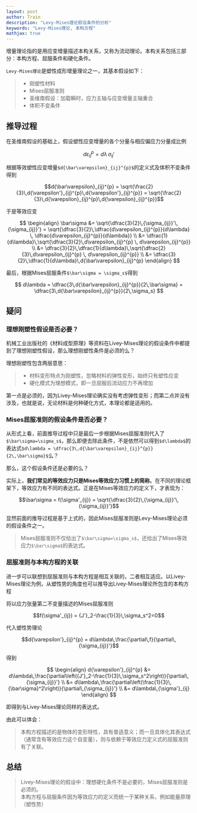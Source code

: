```yaml
---
layout: post
author: Train
description: "Levy-Mises理论假设条件的分析"
keywords: "Levy-Mises理论, 本构方程"
mathjax: true
---
```


增量理论指的是用应变增量描述本构关系，又称为流动理论。本构关系包括三部分：本构方程、屈服条件和硬化条件。

`Levy-Mises理论`是塑性成形增量理论之一，其基本假设如下：

> * 刚塑性材料  
> * Mises屈服准则  
> * 圣维南假设：加载瞬时，应力主轴与应变增量主轴重合  
> * 体积不变条件

## 推导过程

在圣维南假设的基础上，假设塑性应变增量的各个分量与相应偏应力分量成比例

$$d\varepsilon_{ij}^{p} = d\lambda\,{\sigma_{ij}}'$$

根据等效塑性应变增量`$d{\bar\varepsilon}_{ij}^{p}$`的定义式及体积不变条件得到

$$d{\bar\varepsilon}_{ij}^{p} = \sqrt{\frac{2}{3}\,d{\varepsilon'}_{ij}^{p}\,d{\varepsilon'}_{ij}^{p}} = \sqrt{\frac{2}{3}\,d{\varepsilon}_{ij}^{p}\,d{\varepsilon}_{ij}^{p}}$$

于是等效应变

$$ 
\begin{align} 
\bar\sigma &= \sqrt{\dfrac{3}{2}\,{\sigma_{ij}}'\,{\sigma_{ij}}'} = \sqrt{\dfrac{3}{2}\,\dfrac{d\varepsilon_{ij}^{p}}{d\lambda} \, \dfrac{d\varepsilon_{ij}^{p}}{d\lambda}} \\
&= \dfrac{1}{d\lambda}\,\sqrt{\dfrac{3}{2}\,d\varepsilon_{ij}^{p} \, d\varepsilon_{ij}^{p}} \\
&= \dfrac{3}{2}\,\dfrac{1}{d\lambda}\,\sqrt{\dfrac{2}{3}\,d\varepsilon_{ij}^{p} \, d\varepsilon_{ij}^{p}} \\
&= \dfrac{3}{2}\,\dfrac{1}{d\lambda}\,d{\bar\varepsilon}_{ij}^{p}
\end{align}
$$

最后，根据Mises屈服条件`$\bar\sigma = \sigma_s$`得到

$$
d\lambda = \dfrac{3\,d{\bar\varepsilon}_{ij}^{p}}{2\,\bar\sigma} = \dfrac{3\,d{\bar\varepsilon}_{ij}^{p}}{2\,\sigma_s}
$$

## 疑问

### 理想刚塑性假设是否必要？

机械工业出版社的《材料成型原理》等资料在Livey-Mises理论的假设条件中都提到了理想刚塑性假设，那么理想刚塑性条件是必须的么？

理想刚塑性包含两层意思：

> * 材料变形特点为刚塑性，忽略材料的弹性变形，始终只有塑性应变  
> * 硬化模式为理想模式，即一旦屈服后流动应力不再增加

第一点是必须的，因为Livey-Mises理论确实没有考虑弹性变形；而第二点并没有涉及，也就是说，无论材料是何种硬化方式，本理论都是适用的。

### Mises屈服准则的假设条件是否必要？

从形式上看，前面推导过程中只是最后一步根据Mises屈服准则代入了`$\bar\sigma=\sigma_s$`，那么即便去除此条件，不是依然可以得到`$d\lambda$`的表达式`$d\lambda = \dfrac{3\,d{\bar\varepsilon}_{ij}^{p}}{2\,\bar\sigma}$`么？

那么，这个假设条件还是必要的么？

实际上，**我们常见的等效应力只是Mises等效应力习惯上的简称**。在不同的理论框架下，等效应力有不同的表达式。正是在Mises等效应力的定义下，才表现为：

$$\bar\sigma = f(\sigma'_{ij}) = \sqrt{\dfrac{3}{2}\,{\sigma_{ij}}'\,{\sigma_{ij}}'}$$

显然前面的推导过程是基于上式的，因此Mises屈服准则是Levy-Mises理论必须的假设条件之一。

> Mises屈服准则不仅给出了`$\bar\sigma=\sigma_s$`，还给出了Mises等效应力`$\bar\sigma$`的表达式。

### 屈服准则与本构方程的关联

进一步可以联想到屈服准则与本构方程是相互关联的，二者相互适应。以Livey-Mises理论为例，从塑性势的角度也可以推导出Livey-Mises理论所包含的本构方程

将以应力张量第二不变量描述的Mises屈服准则

$$f(\sigma'_{ij}) = {J'}_2-\frac{1}{3}\,\sigma_s^2=0$$

代入塑性势理论

$$d{\varepsilon'}_{ij}^{p} = d\lambda\,\frac{\partial\,f}{\partial\,{\sigma_{ij}}'}$$

得到

$$ 
\begin{align} 
d{\varepsilon'}_{ij}^{p} &= d\lambda\,\frac{\partial\left({J'}_2-\frac{1}{3}\,\sigma_s^2\right)}{\partial\,{\sigma_{ij}}'} \\
&= d\lambda\,\frac{\partial\left(\frac{1}{3}\,{\bar\sigma}^2\right)}{\partial\,{\sigma_{ij}}'} \\
&= d\lambda\,{\sigma'}_{ij}
\end{align} 
$$

即得到与Livey-Mises理论同样的表达式。

由此可以体会：

> 本构方程描述的是物体的变形特性，具有普适意义；而一旦具体化其表达式（通常含有等效应力这个自变量），则与依赖于等效应力定义式的屈服准则有了关联。

## 总结

> Livey-Mises理论的假设中：理想硬化条件不是必要的，Mises屈服准则是必须的。  
>  本构方程与屈服条件因为等效应力的定义而统一于某种关系，例如能量原理（塑性势）  